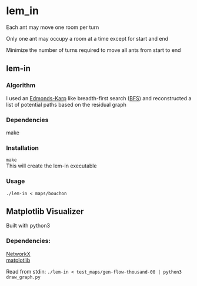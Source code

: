 # lem_in

Each ant may move one room per turn

Only one ant may occupy a room at a time except for start and end

Minimize the number of turns required to move all ants from start to end

## lem-in
 
### Algorithm
I used an [Edmonds-Karp](https://en.wikipedia.org/wiki/Edmonds%E2%80%93Karp_algorithm) like breadth-first search ([BFS](https://www.hackerearth.com/practice/algorithms/graphs/breadth-first-search/tutorial/#:~:text=BFS%20is%20a%20traversing%20algorithm,the%20next%2Dlevel%20neighbour%20nodes.)) and reconstructed a list of potential paths based on the residual graph

### Dependencies
make

### Installation
`make                                                                                                                  `<br/>
This will create the lem-in executable

### Usage
`./lem-in < maps/bouchon                                                                                               `

## Matplotlib Visualizer
 

Built with python3

### Dependencies:
[NetworkX](https://networkx.org/)<br/>
[matplotlib](https://matplotlib.org/)

Read from stdin:
`./lem-in < test_maps/gen-flow-thousand-00 | python3 draw_graph.py                                                     `
